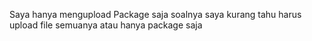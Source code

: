 Saya hanya mengupload Package saja soalnya saya kurang tahu harus upload file semuanya atau hanya package saja
